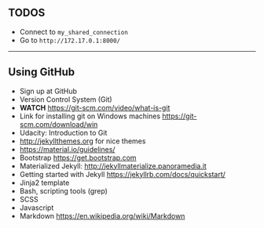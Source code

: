

## TODOS


  * Connect to `my_shared_connection`
  * Go to `http://172.17.0.1:8000/`



----
## Using GitHub

  * Sign up at GitHub
  * Version Control System (Git)
  * **WATCH** https://git-scm.com/video/what-is-git
  * Link for installing git on Windows machines https://git-scm.com/download/win
  * Udacity: Introduction to Git
  * http://jekyllthemes.org for nice themes
  * https://material.io/guidelines/
  * Bootstrap https://get.bootstrap.com
  * Materialized Jekyll: http://jekyllmaterialize.panoramedia.it
  * Getting started with Jekyll https://jekyllrb.com/docs/quickstart/
  * Jinja2 template
  * Bash, scripting tools (grep)
  * SCSS
  * Javascript
  * Markdown https://en.wikipedia.org/wiki/Markdown
